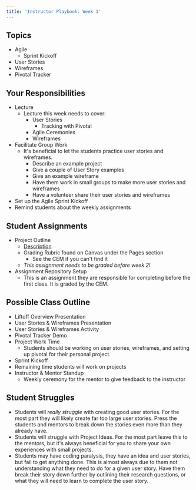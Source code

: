 ```yaml
---
title: 'Instructor Playbook: Week 1'
---
```


## Topics
* Agile
    * Sprint Kickoff
* User Stories
* Wireframes
* Pivotal Tracker

## Your Responsibilities
* Lecture
    * Lecture this week needs to cover:
        * User Stories
            * Tracking with Pivotal
        * Agile Ceremonies
        * Wireframes
* Facilitate Group Work
    * It's beneficial to let the students practice user stories and wireframes.
        * Describe an example project
        * Give a couple of User Story examples
        * Give an example wireframe
        * Have them work in small groups to make more user stories and wireframes
        * Have a volunteer share their user stories and wireframes
* Set up the Agile Sprint Kickoff
* Remind students about the weekly assignments

## Student Assignments
* Project Outline
    * [Description](../../assignments/project-outline)
    * Grading Rubric found on Canvas under the Pages section
        * See the CEM if you can't find it
    * *This assignment needs to be graded before week 2!*
* Assignment Repository Setup
    * This is an assignment they are responsible for completing before the first class. It is graded by the CEM.

## Possible Class Outline
* Liftoff Overview Presentation
* User Stories & Wireframes Presentation
* User Stories & Wireframes Activity
* Pivotal Tracker Demo
* Project Work Time
    * Students should be working on user stories, wireframes, and setting up pivotal for their personal project.
* Sprint Kickoff
* Remaining time students will work on projects
* Instructor & Mentor Standup
    * Weekly ceremony for the mentor to give feedback to the instructor

## Student Struggles
* Students will *really struggle* with creating good user stories. For the most part they will likely create far too large user stories. Press the students and mentors to break down the stories even more than they already have.
* Students will struggle with Project Ideas. For the most part leave this to the mentors, but it's always beneficial for you to share your own experiences with small projects.
* Students may have coding paralysis, they have an idea and user stories, but fail to get anything done. This is almost always due to them not understanding what they need to do for a given user story. Have them break their story down further by outlining their research questions, or what they will need to learn to complete the user story.
